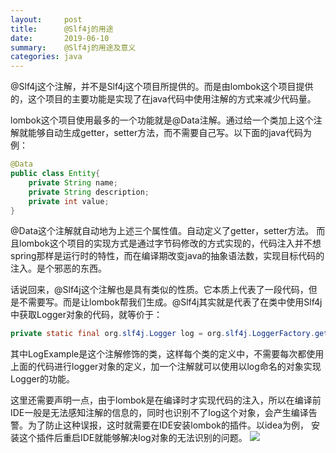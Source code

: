 ```yaml
---
layout:     post
title:      @Slf4j的用途
date:       2019-06-10
summary:    @Slf4j的用途及意义
categories: java
---
```


@Slf4j这个注解，并不是Slf4j这个项目所提供的。而是由lombok这个项目提供的，这个项目的主要功能是实现了在java代码中使用注解的方式来减少代码量。

lombok这个项目使用最多的一个功能就是@Data注解。通过给一个类加上这个注解就能够自动生成getter，setter方法，而不需要自己写。以下面的java代码为例：
```java
@Data
public class Entity{
	private String name;
	private String description;
	private int value;
}
```
@Data这个注解就自动地为上述三个属性值。自动定义了getter，setter方法。
而且lombok这个项目的实现方式是通过字节码修改的方式实现的，代码注入并不想spring那样是运行时的特性，而在编译期改变java的抽象语法数，实现目标代码的注入。是个邪恶的东西。

话说回来，@Slf4j这个注解也是具有类似的性质。它本质上代表了一段代码，但是不需要写。而是让lombok帮我们生成。@Slf4j其实就是代表了在类中使用Slf4j中获取Logger对象的代码，就等价于：
```java
private static final org.slf4j.Logger log = org.slf4j.LoggerFactory.getLogger(LogExample.class);
```
其中LogExample是这个注解修饰的类，这样每个类的定义中，不需要每次都使用上面的代码进行logger对象的定义，加一个注解就可以使用以log命名的对象实现Logger的功能。

这里还需要声明一点，由于lombok是在编译时才实现代码的注入，所以在编译前IDE一般是无法感知注解的信息的，同时也识别不了log这个对象，会产生编译告警。为了防止这种误报，这时就需要在IDE安装lombok的插件。以idea为例， 安装这个插件后重启IDE就能够解决log对象的无法识别的问题。
![](/images/2019-06-10/lombok_plug.png)



